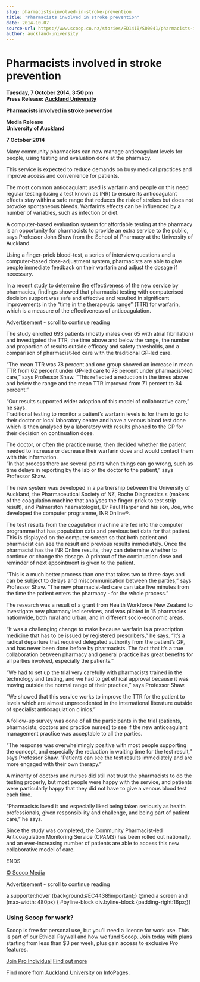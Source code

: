 ```yaml
---
slug: pharmacists-involved-in-stroke-prevention
title: "Pharmacists involved in stroke prevention"
date: 2014-10-07
source-url: https://www.scoop.co.nz/stories/ED1410/S00041/pharmacists-involved-in-stroke-prevention.htm
author: auckland-university
---
```

Pharmacists involved in stroke prevention
=========================================

**Tuesday, 7 October 2014, 3:50 pm**  
**Press Release: [Auckland University](https://info.scoop.co.nz/Auckland_University)**

**Pharmacists involved in stroke prevention**

**Media Release**  
**University of Auckland**

**7 October 2014**

Many community pharmacists can now manage anticoagulant levels for people, using testing and evaluation done at the pharmacy.

This service is expected to reduce demands on busy medical practices and improve access and convenience for patients.

The most common anticoagulant used is warfarin and people on this need regular testing (using a test known as INR) to ensure its anticoagulant effects stay within a safe range that reduces the risk of strokes but does not provoke spontaneous bleeds. Warfarin’s effects can be influenced by a number of variables, such as infection or diet.

A computer-based evaluation system for affordable testing at the pharmacy is an opportunity for pharmacists to provide an extra service to the public, says Professor John Shaw from the School of Pharmacy at the University of Auckland.

Using a finger-prick blood-test, a series of interview questions and a computer-based dose-adjustment system, pharmacists are able to give people immediate feedback on their warfarin and adjust the dosage if necessary.

In a recent study to determine the effectiveness of the new service by pharmacies, findings showed that pharmacist testing with computerised decision support was safe and effective and resulted in significant improvements in the “time in the therapeutic range” (TTR) for warfarin, which is a measure of the effectiveness of anticoagulation.

Advertisement - scroll to continue reading





The study enrolled 693 patients (mostly males over 65 with atrial fibrillation) and investigated the TTR, the time above and below the range, the number and proportion of results outside efficacy and safety thresholds, and a comparison of pharmacist-led care with the traditional GP-led care.

“The mean TTR was 78 percent and one group showed an increase in mean TTR from 62 percent under GP-led care to 78 percent under pharmacist-led care,” says Professor Shaw. “This reflected a reduction in the times above and below the range and the mean TTR improved from 71 percent to 84 percent.”

“Our results supported wider adoption of this model of collaborative care,” he says.  
Traditional testing to monitor a patient’s warfarin levels is for them to go to their doctor or local laboratory centre and have a venous blood test done which is then analysed by a laboratory with results phoned to the GP for their decision on continuation dose.

The doctor, or often the practice nurse, then decided whether the patient needed to increase or decrease their warfarin dose and would contact them with this information.  
“In that process there are several points when things can go wrong, such as time delays in reporting by the lab or the doctor to the patient,” says Professor Shaw.

The new system was developed in a partnership between the University of Auckland, the Pharmaceutical Society of NZ, Roche Diagnostics s (makers of the coagulation machine that analyses the finger-prick to test strip result), and Palmerston haematologist, Dr Paul Harper and his son, Joe, who developed the computer programme, INR Online®.

The test results from the coagulation machine are fed into the computer programme that has population data and previous test data for that patient. This is displayed on the computer screen so that both patient and pharmacist can see the result and previous results immediately. Once the pharmacist has the INR Online results, they can determine whether to continue or change the dosage. A printout of the continuation dose and reminder of next appointment is given to the patient.

“This is a much better process than one that takes two to three days and can be subject to delays and miscommunication between the parties,” says Professor Shaw. “The new pharmacist-led care can take five minutes from the time the patient enters the pharmacy - for the whole process.”

The research was a result of a grant from Health Workforce New Zealand to investigate new pharmacy led services, and was piloted in 15 pharmacies nationwide, both rural and urban, and in different socio-economic areas.

“It was a challenging change to make because warfarin is a prescription medicine that has to be issued by registered prescribers,” he says. “It’s a radical departure that required delegated authority from the patient’s GP, and has never been done before by pharmacists. The fact that it’s a true collaboration between pharmacy and general practice has great benefits for all parties involved, especially the patients.”

“We had to set up the trial very carefully with pharmacists trained in the technology and testing, and we had to get ethical approval because it was moving outside the normal range of their practice,” says Professor Shaw.

“We showed that this service works to improve the TTR for the patient to levels which are almost unprecedented in the international literature outside of specialist anticoagulation clinics.”

A follow-up survey was done of all the participants in the trial (patients, pharmacists, doctors and practice nurses) to see if the new anticoagulant management practice was acceptable to all the parties.

“The response was overwhelmingly positive with most people supporting the concept, and especially the reduction in waiting time for the test result,” says Professor Shaw. “Patients can see the test results immediately and are more engaged with their own therapy.”

A minority of doctors and nurses did still not trust the pharmacists to do the testing properly, but most people were happy with the service, and patients were particularly happy that they did not have to give a venous blood test each time.

“Pharmacists loved it and especially liked being taken seriously as health professionals, given responsibility and challenge, and being part of patient care,” he says.

Since the study was completed, the Community Pharmacist-led Anticoagulation Monitoring Service (CPAMS) has been rolled out nationally, and an ever-increasing number of patients are able to access this new collaborative model of care.

ENDS

[© Scoop Media](http://www.scoop.co.nz/about/terms.html)  

Advertisement - scroll to continue reading



a.supporter:hover {background:#EC4438!important;} @media screen and (max-width: 480px) { #byline-block div.byline-block {padding-right:16px;}}

### Using Scoop for work?

Scoop is free for personal use, but you’ll need a licence for work use. This is part of our Ethical Paywall and how we fund Scoop. Join today with plans starting from less than $3 per week, plus gain access to exclusive _Pro_ features.  
  
[Join Pro Individual](https://pro.scoop.co.nz/Individual/?from=ProIn24) [Find out more](https://pro.scoop.co.nz/using-scoop-for-work/?from=ProIn24)

Find more from [Auckland University](https://info.scoop.co.nz/Auckland_University) on InfoPages.